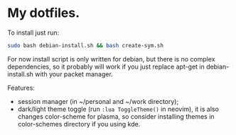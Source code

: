 # My dotfiles.

To install just run:
```bash
sudo bash debian-install.sh && bash create-sym.sh
```

For now install script is only written for debian, but there is no complex dependencies, so it probably will work if you just replace apt-get in debian-install.sh with your packet manager.

Features:
- session manager (in ~/personal and ~/work directory);
- dark/light theme toggle (run `:lua ToggleTheme()` in neovim), it is also changes color-scheme for plasma, so consider installing themes in color-schemes directory if you using kde.
